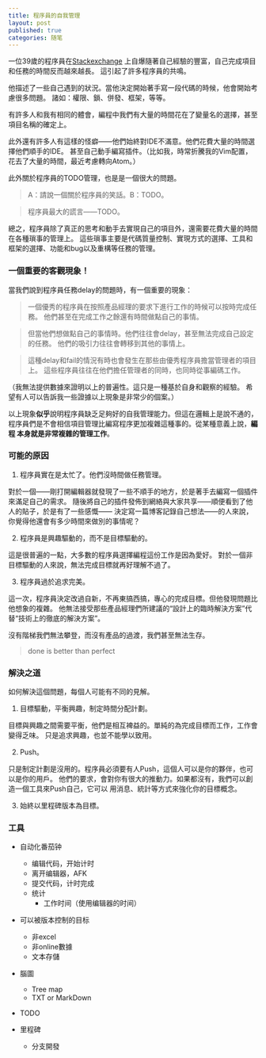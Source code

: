 ```yaml
---
title: 程序員的自我管理
layout: post
published: true
categories: 随笔
---
```


一位39歲的程序員在[Stackexchange](http://programmers.stackexchange.com/questions/213708/overcoming-slow-problem-solving-due-to-increased-knowledge-of-what-might-go-wron)
上自爆隨著自己經驗的豐富，自己完成項目和任務的時間反而越來越長。
這引起了許多程序員的共鳴。

他描述了一些自己遇到的狀況。當他決定開始著手寫一段代碼的時候，他會開始考慮很多問題。
諸如：權限、鎖、併發、框架，等等。

有許多人和我有相同的體會，編程中我們有大量的時間花在了變量名的選擇，甚至項目名稱的確定上。

此外還有許多人有這樣的怪癖——他們始終對IDE不滿意。他們花費大量的時間選擇他們順手的IDE。
甚至自己動手編寫插件。（比如我，時常折騰我的Vim配置，花去了大量的時間，最近考慮轉向Atom。）

此外關於程序員的TODO管理，也是是一個很大的問題。

> A：請說一個關於程序員的笑話。B：TODO。

> 程序員最大的謊言——TODO。

總之，程序員除了真正的思考和動手去實現自己的項目外，還需要花費大量的時間在各種瑣事的管理上。
這些瑣事主要是代碼質量控制、實現方式的選擇、工具和框架的選擇、功能和bug以及重構等任務的管理。

### 一個重要的客觀現象！

當我們說到程序員任務delay的問題時，有一個重要的現象：

> 一個優秀的程序員在按照產品經理的要求下進行工作的時候可以按時完成任務。
> 他們甚至在完成工作之餘還有時間做點自己的事情。

> 但當他們想做點自己的事情時。他們往往會delay，甚至無法完成自己設定的任務。
> 他們的吸引力往往會轉移到其他的事情上。

> 這種delay和fail的情況有時也會發生在那些由優秀程序員擔當管理者的項目上。
> 這些程序員往往在他們擔任管理者的同時，也同時從事編碼工作。

（我無法提供數據來證明以上的普遍性。這只是一種基於自身和觀察的經驗。
希望有人可以告訴我一些證據以上現象是非常少的個案。）


以上現象**似乎**說明程序員缺乏足夠好的自我管理能力。但這在邏輯上是說不通的，
程序員們是不會相信項目管理比編寫程序更加複雜這種事的。從某種意義上說，**編程
本身就是非常複雜的管理工作**。

### 可能的原因

1. 程序員實在是太忙了。他們沒時間做任務管理。

  對於一個——剛打開編輯器就發現了一些不順手的地方，於是著手去編寫一個插件來滿足自己的需求。
  隨後將自己的插件發佈到網絡與大家共享——順便看到了他人的貼子，於是有了一些感慨——
  決定寫一篇博客記錄自己想法——的人來說，你覺得他還會有多少時間來做別的事情呢？

2. 程序員是興趣驅動的，而不是目標驅動的。

  這是很普遍的一點，大多數的程序員選擇編程這份工作是因為愛好。
  對於一個非目標驅動的人來說，無法完成目標就再好理解不過了。

3. 程序員過於追求完美。

  這一次，程序員決定改過自新，不再東搞西搞，專心的完成目標。但他發現問題比他想象的複雜。
  他無法接受那些產品經理們所建議的“設計上的臨時解決方案”代替“技術上的徹底的解決方案”。

  沒有階梯我們無法攀登，而沒有產品的過渡，我們甚至無法生存。

  > done is better than perfect

### 解決之道

如何解決這個問題，每個人可能有不同的見解。

1. 目標驅動，平衡興趣，制定時間分配計劃。

  目標與興趣之間需要平衡，他們是相互裨益的。單純的為完成目標而工作，工作會變得乏味。
  只是追求興趣，也並不能學以致用。

2. Push。

  只是制定計劃是沒用的。程序員必須要有人Push，這個人可以是你的夥伴，也可以是你的用戶。
  他們的要求，會對你有很大的推動力。如果都沒有，我們可以創造一個工具來Push自己，它可以
  用消息、統計等方式來強化你的目標概念。

3. 始終以里程碑版本為目標。

### 工具

* 自动化番茄钟
  * 编辑代码，开始计时
  * 离开编辑器，AFK
  * 提交代码，计时完成
  * 统计
    * 工作时间（使用编辑器的时间）

* 可以被版本控制的目标
  * 非excel
  * 非online數據
  * 文本存儲
* 腦圖
  * Tree map
  * TXT or MarkDown
* TODO
* 里程碑
  * 分支開發
